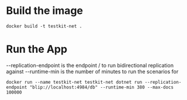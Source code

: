# Build the image
```
docker build -t testkit-net .
```

# Run the App

--replication-endpoint is the endpoint <SyncGatewayUrl>/<DatabaseName> to run bidirectional replication against
--runtime-min is the number of minutes to run the scenarios for

```
docker run --name testkit-net testkit-net dotnet run --replication-endpoint "blip://localhost:4984/db" --runtime-min 380 --max-docs 100000
```